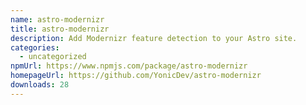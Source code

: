 ```yaml
---
name: astro-modernizr
title: astro-modernizr
description: Add Modernizr feature detection to your Astro site.
categories:
  - uncategorized
npmUrl: https://www.npmjs.com/package/astro-modernizr
homepageUrl: https://github.com/YonicDev/astro-modernizr
downloads: 28
---
```

